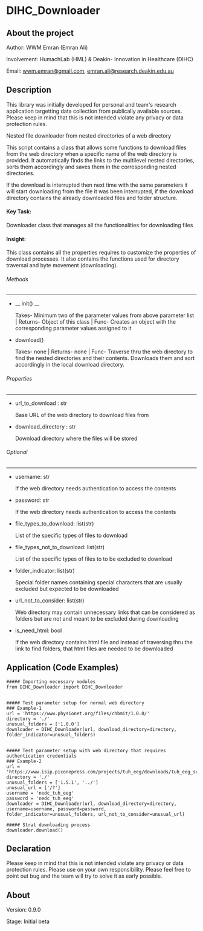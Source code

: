 # DIHC_Downloader


## About the project
Author: WWM Emran (Emran Ali)

Involvement: HumachLab (HML) & Deakin- Innovation in Healthcare (DIHC)

Email: wwm.emran@gmail.com, emran.ali@research.deakin.edu.au


## Description
This library was initially developed for personal and team's research application targetting data collection from publically available sources.
Please keep in mind that this is not intended violate any privacy or data protection rules. 

Nested file downloader from nested directories of a web directory

This script contains a class that allows some functions to download files from the web directory when a specific name 
of the web directory is provided. It automatically finds the links to the multilevel nested directories, sorts them 
accordingly and saves them in the corresponding nested directories.

If the download is interrupted then next time with the same parameters it will start downloading from the file it was 
been interrupted, if the download directory contains the already downloaded files and folder structure. 


[comment]: <> (## Description )
#### Key Task:
Downloader class that manages all the functionalities for downloading files <br> 

#### Insight: <br> 
This class contains all the properties requires to customize the properties of download processes. 
It also contains the functions used for directory traversal and byte movement (downloading).
    
###### Methods
--------

- __ init() __

    Takes- Minimum two of the parameter values from above parameter list | Returns- Object of this class | Func-
    Creates an object with the corresponding parameter values assigned to it
    
- download()

    Takes- none | Returns- none | Func- Traverse thru the web directory to find the nested directories and their
    contents. Downloads them and sort accordingly in the local download directory.


###### Properties
-----------
- url_to_download : str

    Base URL of the web directory to download files from
    
- download_directory : str

    Download directory where the files will be stored
###### Optional
---------
- username: str

    If the web directory needs authentication to access the contents
    
- password: str

    If the web directory needs authentication to access the contents
    
- file_types_to_download: list(str)

    List of the specific types of files to download
    
- file_types_not_to_download: list(str)

    List of the specific types of files to to be excluded to download
    
- folder_indicator: list(str)

    Special folder names containing special characters that are usually excluded but expected to be downloaded
    
- url_not_to_consider: list(str)

    Web directory may contain unnecessary links that can be considered as folders but are not and meant to be
    excluded during downloading
    
- is_need_html: bool

    If the web directory contains html file and instead of traversing thru the link to find folders, that html files
    are needed to be downloaded
  

## Application (Code Examples) 
    ##### Importing necessary modules
    from DIHC_Downloader import DIHC_Downloader


    ##### Test parameter setup for normal web directory 
    ### Example-1
    url = 'https://www.physionet.org/files/chbmit/1.0.0/'
    directory = './'
    unusual_folders = ['1.0.0']
    downloader = DIHC_Downloader(url, download_directory=directory, folder_indicator=unusual_folders)


    ##### Test parameter setup with web directory that requires authentication credentials
    ### Example-2
    url = 'https://www.isip.piconepress.com/projects/tuh_eeg/downloads/tuh_eeg_seizure/v1.5.1/'
    directory = './'
    unusual_folders = ['1.5.1', '../']
    unusual_url = ['/?']
    username = 'nedc_tuh_eeg'
    password = 'nedc_tuh_eeg'
    downloader = DIHC_Downloader(url, download_directory=directory, username=username, password=password, folder_indicator=unusual_folders, url_not_to_consider=unusual_url)

    ##### Strat downloading process
    downloader.download()


## Declaration
Please keep in mind that this is not intended violate any privacy or data protection rules.
Please use on your own responsibility.
Please feel free to point out bug and the team will try to solve it as early possible. 




## About
Version: 0.9.0

Stage: Initial beta



